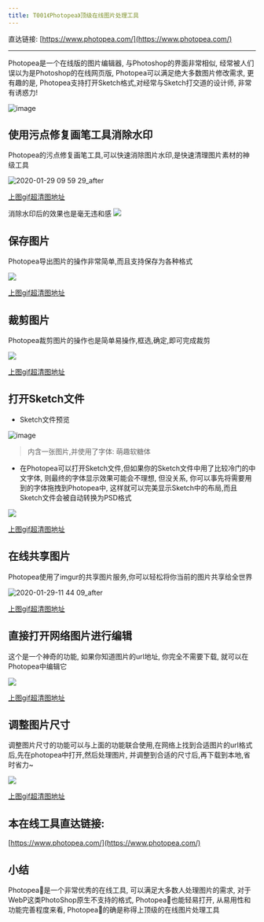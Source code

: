 ```yaml
---
title: T001《Photopea》顶级在线图片处理工具
---
```



直达链接: [https://www.photopea.com/](https://www.photopea.com/)

---


Photopea是一个在线版的图片编辑器, 与Photoshop的界面非常相似, 经常被人们误以为是Photoshop的在线网页版, Photopea可以满足绝大多数图片修改需求, 更有趣的是, Photopea支持打开Sketch格式,对经常与Sketch打交道的设计师, 非常有诱惑力!

![image](https://www.v2fy.com/asset/001-photopea/73320130-53a4b280-4279-11ea-82d2-9416efaa52bc.png)


## 使用污点修复画笔工具消除水印

Photopea的污点修复画笔工具,可以快速消除图片水印,是快速清理图片素材的神级工具

![2020-01-29 09 59 29_after](https://www.v2fy.com/asset/001-photopea/73322304-8b165d80-427f-11ea-85d3-71a05a73af6c.gif)

[上图gif超清图地址](https://user-images.githubusercontent.com/15868458/73322307-8baef400-427f-11ea-8749-57aefba3d223.gif)

消除水印后的效果也是毫无违和感
![](https://www.v2fy.com/asset/001-photopea/73323302-f82af280-4281-11ea-9aa0-acfdd7fe25b3.png)

## 保存图片


Photopea导出图片的操作非常简单,而且支持保存为各种格式

![](https://www.v2fy.com/asset/001-photopea/73322832-64a4f200-4280-11ea-8eea-06e896cbcdfd.gif)

[上图gif超清图地址](https://user-images.githubusercontent.com/15868458/73322831-64a4f200-4280-11ea-897b-f358b85f2728.gif)

## 裁剪图片

Photopea裁剪图片的操作也是简单易操作,框选,确定,即可完成裁剪

![](https://www.v2fy.com/asset/001-photopea/73324183-0c242380-4285-11ea-855d-b2235af6d97a.gif)

[上图gif超清图地址](https://user-images.githubusercontent.com/15868458/73324182-0b8b8d00-4285-11ea-9010-bd5f19000f8a.gif)


## 打开Sketch文件

- Sketch文件预览

![image](https://www.v2fy.com/asset/001-photopea/73325312-03cde780-4289-11ea-951a-90c5068a892b.png)
> 内含一张图片,并使用了字体: 萌趣软糖体 


- 在Photopea可以打开Sketch文件,但如果你的Sketch文件中用了比较冷门的中文字体, 则最终的字体显示效果可能会不理想, 但没关系, 你可以事先将需要用到的字体拖拽到Photopea中, 这样就可以完美显示Sketch中的布局,而且Sketch文件会被自动转换为PSD格式

![](https://www.v2fy.com/asset/001-photopea/73325588-0846d000-428a-11ea-9981-57cc43cccfb6.gif)

[上图gif超清图地址](https://user-images.githubusercontent.com/15868458/73325589-08df6680-428a-11ea-9cfa-da5822f5b09e.gif)


## 在线共享图片

Photopea使用了imgur的共享图片服务,你可以轻松将你当前的图片共享给全世界

![2020-01-29-11 44 09_after](https://www.v2fy.com/asset/001-photopea/73326473-409bdd80-428d-11ea-8b52-74c9023179c7.gif)

[上图gif超清图地址](https://user-images.githubusercontent.com/15868458/73326472-40034700-428d-11ea-9400-a55ae895af22.gif)


## 直接打开网络图片进行编辑

这个是一个神奇的功能, 如果你知道图片的url地址, 你完全不需要下载, 就可以在Photopea中编辑它

![](https://www.v2fy.com/asset/001-photopea/73327564-6fb44e00-4291-11ea-994d-61d559645b07.gif)

[上图gif超清图地址](https://user-images.githubusercontent.com/15868458/73327565-6fb44e00-4291-11ea-9c81-7ecdf5cf6db1.gif)


## 调整图片尺寸
调整图片尺寸的功能可以与上面的功能联合使用,在网络上找到合适图片的url格式后,先在photopea中打开,然后处理图片, 并调整到合适的尺寸后,再下载到本地,省时省力~


![](https://www.v2fy.com/asset/001-photopea/73328074-69bf6c80-4293-11ea-94e3-c8b4ddf1f4ac.gif)

[上图gif超清图地址](https://user-images.githubusercontent.com/15868458/73328073-6926d600-4293-11ea-832f-752dec6766de.gif)


## 本在线工具直达链接:

[https://www.photopea.com/](https://www.photopea.com/)


## 小结
Photopea是一个非常优秀的在线工具, 可以满足大多数人处理图片的需求, 对于WebP这类PhotoShop原生不支持的格式, Photopea也能轻易打开, 从易用性和功能完善程度来看, Photopea的确是称得上顶级的在线图片处理工具